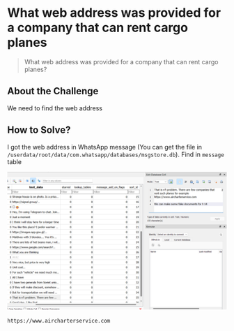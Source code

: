 # What web address was provided for a company that can rent cargo planes
> What web address was provided for a company that can rent cargo planes?

## About the Challenge
We need to find the web address

## How to Solve?
I got the web address in WhatsApp message (You can get the file in `/userdata/root/data/com.whatsapp/databases/msgstore.db`). Find in `message` table

![sqlite](images/sqlite.png)

```
https://www.aircharterservice.com
```